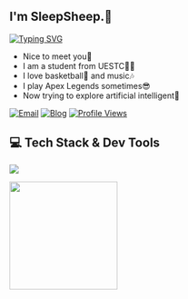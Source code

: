 ## I'm SleepSheep.👋

<div>
  <a href="https://git.io/typing-svg">
    <img src="https://readme-typing-svg.herokuapp.com?font=Sriracha&pause=2000&width=500&lines=%F0%9F%91%89+Software+Developer+%26+Front-End+Engineer;Keep+Learning+Through+the+Whole+Life" alt="Typing SVG" />
  </a>
</div> 

- Nice to meet you🫶  
- I am a student from UESTC👨‍🎓   
- I love basketball🏀 and music🎶  
- I play Apex Legends sometimes😎  
- Now trying to explore artificial intelligent🤖  

[![Email](https://img.shields.io/badge/Email-victorhuang.hy%40gmail.com-red?style=flat-square&logo=gmail&logoColor=white)](mailto:victorhuang.hy@gmail.com)
[![Blog](https://img.shields.io/badge/Blog-blog.want2sleep.site-yellow?style=flat-square&logo=google-chrome&logoColor=white)](https://blog.want2sleep.site)
[![Profile Views](https://komarev.com/ghpvc/?username=want2sleeep&style=flat-square&color=blue)](https://github.com/want2sleeep)



## 💻 Tech Stack & Dev Tools
<p>
  <a href="https://skillicons.dev">
    <img src="https://skillicons.dev/icons?i=html,css,tailwind,less,js,ts,nodejs,c,qt,python,jquery,react,nextjs,vue,pinia,redux,npm,pnpm,yarn,webpack,vite,git,vuetify,md,github,vercel,postman,nginx,postgresql,vscode,androidstudio,webstorm,idea,pycharm,clion,windows,apple,linux,ubuntu,debian" />
  </a>
</p>

  <img src="https://github-readme-stats.vercel.app/api?username=want2sleeep&theme=cobalt" height="190px" />



<!--
**want2sleeep/want2sleeep** is a ✨ _special_ ✨ repository because its `README.md` (this file) appears on your GitHub profile.

Here are some ideas to get you started:

- 🔭 I’m currently working on ...
- 🌱 I’m currently learning ...
- 👯 I’m looking to collaborate on ...
- 🤔 I’m looking for help with ...
- 💬 Ask me about ...
- 📫 How to reach me: ...
- 😄 Pronouns: ...
- ⚡ Fun fact: ...
-->
